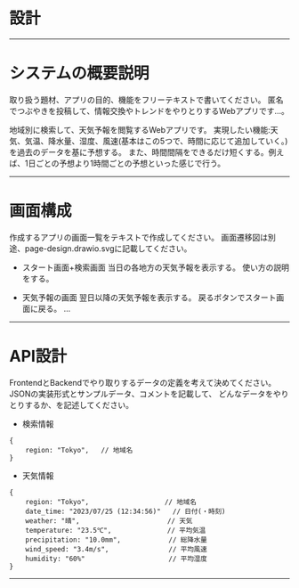 # 設計

-----------------------------------------------------
# システムの概要説明

取り扱う題材、アプリの目的、機能をフリーテキストで書いてください。
<ex>
 匿名でつぶやきを投稿して、情報交換やトレンドをやりとりするWebアプリです...。

地域別に検索して、天気予報を閲覧するWebアプリです。
実現したい機能:天気、気温、降水量、湿度、風速(基本はこの5つで、時間に応じて追加していく。)を過去のデータを基に予想する。
また、時間間隔をできるだけ短くする。例えば、1日ごとの予想より1時間ごとの予想といった感じで行う。

-----------------------------------------------------

# 画面構成

作成するアプリの画面一覧をテキストで作成してください。
画面遷移図は別途、page-design.drawio.svgに記載してください。

- スタート画面+検索画面
 当日の各地方の天気予報を表示する。
 使い方の説明をする。

- 天気予報の画面
 翌日以降の天気予報を表示する。
 戻るボタンでスタート画面に戻る。
...

-----------------------------------------------------

# API設計

FrontendとBackendでやり取りするデータの定義を考えて決めてください。
JSONの実装形式とサンプルデータ、コメントを記載して、
どんなデータをやりとりするか、を記述してください。

- 検索情報
```
{
    region: "Tokyo",   // 地域名
}
```

- 天気情報
```
{
    region: "Tokyo",                   // 地域名
    date_time: "2023/07/25 (12:34:56)"   // 日付(・時刻)
    weather: "晴",                      // 天気
    temperature: "23.5℃",              // 平均気温
    precipitation: "10.0mm",            // 総降水量
    wind_speed: "3.4m/s",               // 平均風速
    humidity: "60%"                     // 平均湿度
}
```

-----------------------------------------------------
